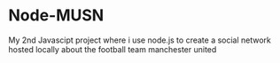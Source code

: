 # Node-MUSN
My 2nd Javascipt project where i use node.js to create a social network hosted locally about the football team manchester united
